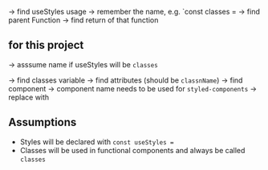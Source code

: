-> find useStyles usage -> remember the name, e.g. `const classes = 
-> find parent Function
-> find return of that function


## for this project
-> asssume name if useStyles will be `classes`

-> find classes variable
-> find attributes (should be `classnName`)
-> find component
    -> component name needs to be used for `styled-components`
    -> replace <span open={true} className={classes.backdrop}> with <Backdrop open={true}>


## Assumptions
- Styles will be declared with `const useStyles = `
- Classes will be used in functional components and always be called `classes`
